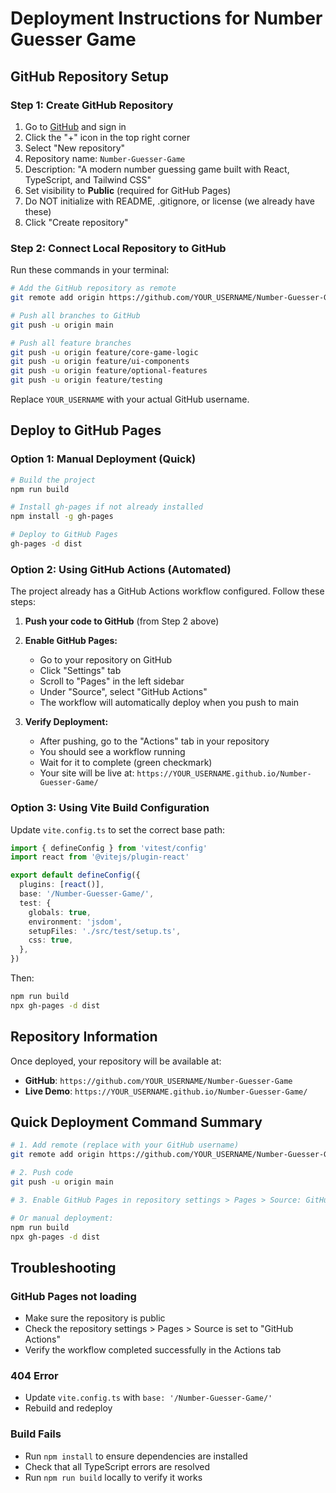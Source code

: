 # Deployment Instructions for Number Guesser Game

## GitHub Repository Setup

### Step 1: Create GitHub Repository

1. Go to [GitHub](https://github.com) and sign in
2. Click the "+" icon in the top right corner
3. Select "New repository"
4. Repository name: `Number-Guesser-Game`
5. Description: "A modern number guessing game built with React, TypeScript, and Tailwind CSS"
6. Set visibility to **Public** (required for GitHub Pages)
7. Do NOT initialize with README, .gitignore, or license (we already have these)
8. Click "Create repository"

### Step 2: Connect Local Repository to GitHub

Run these commands in your terminal:

```bash
# Add the GitHub repository as remote
git remote add origin https://github.com/YOUR_USERNAME/Number-Guesser-Game.git

# Push all branches to GitHub
git push -u origin main

# Push all feature branches
git push -u origin feature/core-game-logic
git push -u origin feature/ui-components
git push -u origin feature/optional-features
git push -u origin feature/testing
```

Replace `YOUR_USERNAME` with your actual GitHub username.

## Deploy to GitHub Pages

### Option 1: Manual Deployment (Quick)

```bash
# Build the project
npm run build

# Install gh-pages if not already installed
npm install -g gh-pages

# Deploy to GitHub Pages
gh-pages -d dist
```

### Option 2: Using GitHub Actions (Automated)

The project already has a GitHub Actions workflow configured. Follow these steps:

1. **Push your code to GitHub** (from Step 2 above)

2. **Enable GitHub Pages:**
   - Go to your repository on GitHub
   - Click "Settings" tab
   - Scroll to "Pages" in the left sidebar
   - Under "Source", select "GitHub Actions"
   - The workflow will automatically deploy when you push to main

3. **Verify Deployment:**
   - After pushing, go to the "Actions" tab in your repository
   - You should see a workflow running
   - Wait for it to complete (green checkmark)
   - Your site will be live at: `https://YOUR_USERNAME.github.io/Number-Guesser-Game/`

### Option 3: Using Vite Build Configuration

Update `vite.config.ts` to set the correct base path:

```typescript
import { defineConfig } from 'vitest/config'
import react from '@vitejs/plugin-react'

export default defineConfig({
  plugins: [react()],
  base: '/Number-Guesser-Game/',
  test: {
    globals: true,
    environment: 'jsdom',
    setupFiles: './src/test/setup.ts',
    css: true,
  },
})
```

Then:
```bash
npm run build
npx gh-pages -d dist
```

## Repository Information

Once deployed, your repository will be available at:
- **GitHub**: `https://github.com/YOUR_USERNAME/Number-Guesser-Game`
- **Live Demo**: `https://YOUR_USERNAME.github.io/Number-Guesser-Game/`

## Quick Deployment Command Summary

```bash
# 1. Add remote (replace with your GitHub username)
git remote add origin https://github.com/YOUR_USERNAME/Number-Guesser-Game.git

# 2. Push code
git push -u origin main

# 3. Enable GitHub Pages in repository settings > Pages > Source: GitHub Actions

# Or manual deployment:
npm run build
npx gh-pages -d dist
```

## Troubleshooting

### GitHub Pages not loading
- Make sure the repository is public
- Check the repository settings > Pages > Source is set to "GitHub Actions"
- Verify the workflow completed successfully in the Actions tab

### 404 Error
- Update `vite.config.ts` with `base: '/Number-Guesser-Game/'`
- Rebuild and redeploy

### Build Fails
- Run `npm install` to ensure dependencies are installed
- Check that all TypeScript errors are resolved
- Run `npm run build` locally to verify it works

